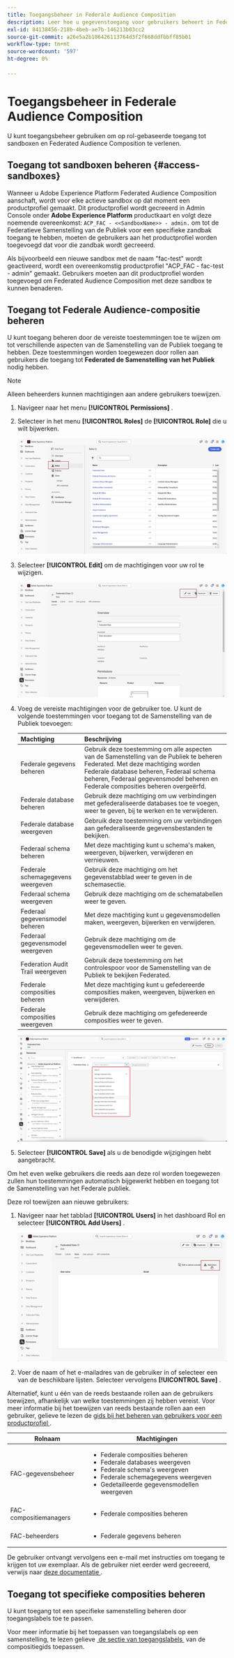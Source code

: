 ```yaml
---
title: Toegangsbeheer in Federale Audience Composition
description: Leer hoe u gegevenstoegang voor gebruikers beheert in Federated Audience Composition.
exl-id: 84138456-218b-4beb-ae7b-146213b03cc2
source-git-commit: a26e5a2b106426113764d3f2f668ddfbbff85b01
workflow-type: tm+mt
source-wordcount: '597'
ht-degree: 0%

---
```


# Toegangsbeheer in Federale Audience Composition

U kunt toegangsbeheer gebruiken om op rol-gebaseerde toegang tot sandboxen en Federated Audience Composition te verlenen.

## Toegang tot sandboxen beheren {#access-sandboxes}

Wanneer u Adobe Experience Platform Federated Audience Composition aanschaft, wordt voor elke actieve sandbox op dat moment een productprofiel gemaakt. Dit productprofiel wordt gecreeerd in Admin Console onder **Adobe Experience Platform** productkaart en volgt deze noemende overeenkomst: `ACP_FAC - <<SandboxName>> - admin.` om tot de Federatieve Samenstelling van de Publiek voor een specifieke zandbak toegang te hebben, moeten de gebruikers aan het productprofiel worden toegevoegd dat voor die zandbak wordt gecreeerd.

Als bijvoorbeeld een nieuwe sandbox met de naam &quot;fac-test&quot; wordt geactiveerd, wordt een overeenkomstig productprofiel &quot;ACP_FAC - fac-test - admin&quot; gemaakt. Gebruikers moeten aan dit productprofiel worden toegevoegd om Federated Audience Composition met deze sandbox te kunnen benaderen.

## Toegang tot Federale Audience-compositie beheren

U kunt toegang beheren door de vereiste toestemmingen toe te wijzen om tot verschillende aspecten van de Samenstelling van de Publiek toegang te hebben. Deze toestemmingen worden toegewezen door rollen aan gebruikers die toegang tot **Federated de Samenstelling van het Publiek** nodig hebben.

>[!NOTE]
>
>Alleen beheerders kunnen machtigingen aan andere gebruikers toewijzen.

1. Navigeer naar het menu **[!UICONTROL Permissions]** .
1. Selecteer in het menu **[!UICONTROL Roles]** de **[!UICONTROL Role]** die u wilt bijwerken.

   ![](assets/access_fda_1.png)

1. Selecteer **[!UICONTROL Edit]** om de machtigingen voor uw rol te wijzigen.

   ![](assets/access_fda_2.png)

1. Voeg de vereiste machtigingen voor de gebruiker toe. U kunt de volgende toestemmingen voor toegang tot de Samenstelling van de Publiek toevoegen:

   | Machtiging | Beschrijving |
   | ---------- | ----------- |
   | Federale gegevens beheren | Gebruik deze toestemming om alle aspecten van de Samenstelling van de Publiek te beheren Federated. Met deze machtiging worden Federale database beheren, Federaal schema beheren, Federaal gegevensmodel beheren en Federale composities beheren overgeërfd. |
   | Federale database beheren | Gebruik deze machtiging om uw verbindingen met gefederaliseerde databases toe te voegen, weer te geven, bij te werken en te verwijderen. |
   | Federale database weergeven | Gebruik deze toestemming om uw verbindingen aan gefederaliseerde gegevensbestanden te bekijken. |
   | Federaal schema beheren | Met deze machtiging kunt u schema&#39;s maken, weergeven, bijwerken, verwijderen en vernieuwen. |
   | Federale schemagegevens weergeven | Gebruik deze machtiging om het gegevenstabblad weer te geven in de schemasectie. |
   | Federaal schema weergeven | Gebruik deze machtiging om de schematabellen weer te geven. |
   | Federaal gegevensmodel beheren | Met deze machtiging kunt u gegevensmodellen maken, weergeven, bijwerken en verwijderen. |
   | Federaal gegevensmodel weergeven | Gebruik deze machtiging om de gegevensmodellen weer te geven. |
   | Federation Audit Trail weergeven | Gebruik deze toestemming om het controlespoor voor de Samenstelling van de Publiek te bekijken Federated. |
   | Federale composities beheren | Met deze machtiging kunt u gefedereerde composities maken, weergeven, bijwerken en verwijderen. |
   | Federale composities weergeven | Gebruik deze machtiging om gefedereerde composities weer te geven. |

   ![](assets/permissions.png)

1. Selecteer **[!UICONTROL Save]** als u de benodigde wijzigingen hebt aangebracht.

Om het even welke gebruikers die reeds aan deze rol worden toegewezen zullen hun toestemmingen automatisch bijgewerkt hebben en toegang tot de Samenstelling van het Federale publiek.

Deze rol toewijzen aan nieuwe gebruikers:

1. Navigeer naar het tabblad **[!UICONTROL Users]** in het dashboard Rol en selecteer **[!UICONTROL Add Users]** .

   ![](assets/access_fda_4.png)

1. Voer de naam of het e-mailadres van de gebruiker in of selecteer een van de beschikbare lijsten. Selecteer vervolgens **[!UICONTROL Save]** .

Alternatief, kunt u één van de reeds bestaande rollen aan de gebruikers toewijzen, afhankelijk van welke toestemmingen zij hebben vereist. Voor meer informatie bij het toewijzen van reeds bestaande rollen aan een gebruiker, gelieve te lezen de [&#x200B; gids bij het beheren van gebruikers voor een productprofiel &#x200B;](https://experienceleague.adobe.com/nl/docs/experience-platform/access-control/ui/users).

| Rolnaam | Machtigingen |
| --------- | ----------- |
| FAC-gegevensbeheer | <ul><li>Federale composities beheren</li><li>Federale databases weergeven</li><li>Federale schema&#39;s weergeven</li><li>Federale schemagegevens weergeven</li><li>Gedetailleerde gegevensmodellen weergeven</li></ul> |
| FAC-compositiemanagers | <ul><li>Federale composities beheren</li></ul> |
| FAC-beheerders | <ul><li>Federale gegevens beheren</li></ul> |

De gebruiker ontvangt vervolgens een e-mail met instructies om toegang te krijgen tot uw exemplaar. Als de gebruiker niet eerder werd gecreeerd, verwijs naar [&#x200B; deze documentatie &#x200B;](https://experienceleague.adobe.com/nl/docs/experience-platform/access-control/abac/permissions-ui/users).

## Toegang tot specifieke composities beheren

U kunt toegang tot een specifieke samenstelling beheren door toegangslabels toe te passen.

Voor meer informatie bij het toepassen van toegangslabels op een samenstelling, te lezen gelieve [&#x200B; de sectie van toegangslabels &#x200B;](/help/compositions/gs-compositions.md#access-labels) van de compositiegids toepassen.
